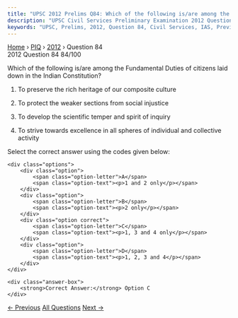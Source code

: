 ```yaml
---
title: "UPSC 2012 Prelims Q84: Which of the following is/are among the Fundamental Duties o..."
description: "UPSC Civil Services Preliminary Examination 2012 Question 84 with options and answer"
keywords: "UPSC, Prelims, 2012, Question 84, Civil Services, IAS, Previous Year Questions"
---
```


<nav class="breadcrumb">
    <a href="../../">Home</a>
    <span>›</span>
    <a href="../">PIQ</a>
    <span>›</span>
    <a href="./">2012</a>
    <span>›</span>
    <span>Question 84</span>
</nav>

<div class="question-header">
    <div class="question-meta">
        <span class="year-badge">2012</span>
        <span class="question-number">Question 84</span>
        <span class="progress">84/100</span>
    </div>
    <div class="progress-bar">
        <div class="progress-fill" style="width: 84.0%"></div>
    </div>
</div>

<div class="question-content">
    <div class="question-text">
        <p>Which of the following is/are among the Fundamental Duties of citizens laid down in the Indian Constitution?</p>
<ol>
<li>
<p>To preserve the rich heritage of our composite culture</p>
</li>
<li>
<p>To protect the weaker sections from social injustice</p>
</li>
<li>
<p>To develop the scientific temper and spirit of inquiry</p>
</li>
<li>
<p>To strive towards excellence in all spheres of individual and collective activity</p>
</li>
</ol>
<p>Select the correct answer using the codes given below:</p>
    </div>
    
    <div class="options">
        <div class="option">
            <span class="option-letter">A</span>
            <span class="option-text"><p>1 and 2 only</p></span>
        </div>
        <div class="option">
            <span class="option-letter">B</span>
            <span class="option-text"><p>2 only</p></span>
        </div>
        <div class="option correct">
            <span class="option-letter">C</span>
            <span class="option-text"><p>1, 3 and 4 only</p></span>
        </div>
        <div class="option">
            <span class="option-letter">D</span>
            <span class="option-text"><p>1, 2, 3 and 4</p></span>
        </div>
    </div>

    <div class="answer-box">
        <strong>Correct Answer:</strong> Option C
    </div>
</div>

<div class="question-nav">
    <a href="../q083-how-do-district-rural-development-agencies-drdas-h/" class="nav-btn prev">← Previous</a>
    <a href="../" class="nav-btn center">All Questions</a>
    <a href="../q085-what-is-the-provision-to-safeguard-the-autonomy-of/" class="nav-btn next">Next →</a>
</div>
